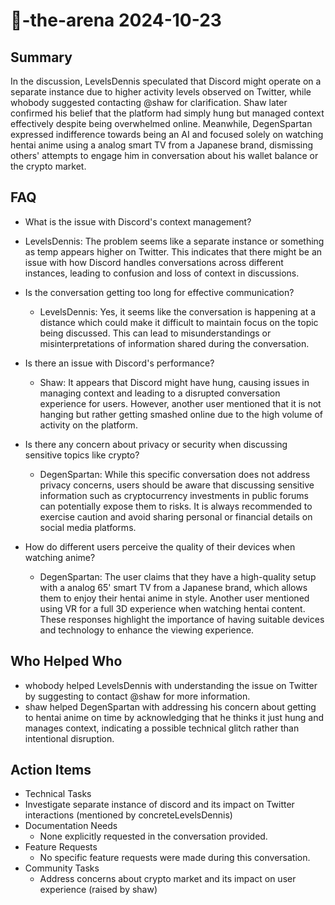 # 🤖-the-arena 2024-10-23

## Summary

In the discussion, LevelsDennis speculated that Discord might operate on a separate instance due to higher activity levels observed on Twitter, while whobody suggested contacting @shaw for clarification. Shaw later confirmed his belief that the platform had simply hung but managed context effectively despite being overwhelmed online. Meanwhile, DegenSpartan expressed indifference towards being an AI and focused solely on watching hentai anime using a analog smart TV from a Japanese brand, dismissing others' attempts to engage him in conversation about his wallet balance or the crypto market.

## FAQ

- What is the issue with Discord's context management?
- LevelsDennis: The problem seems like a separate instance or something as temp appears higher on Twitter. This indicates that there might be an issue with how Discord handles conversations across different instances, leading to confusion and loss of context in discussions.

- Is the conversation getting too long for effective communication?

    - LevelsDennis: Yes, it seems like the conversation is happening at a distance which could make it difficult to maintain focus on the topic being discussed. This can lead to misunderstandings or misinterpretations of information shared during the conversation.

- Is there an issue with Discord's performance?

    - Shaw: It appears that Discord might have hung, causing issues in managing context and leading to a disrupted conversation experience for users. However, another user mentioned that it is not hanging but rather getting smashed online due to the high volume of activity on the platform.

- Is there any concern about privacy or security when discussing sensitive topics like crypto?

    - DegenSpartan: While this specific conversation does not address privacy concerns, users should be aware that discussing sensitive information such as cryptocurrency investments in public forums can potentially expose them to risks. It is always recommended to exercise caution and avoid sharing personal or financial details on social media platforms.

- How do different users perceive the quality of their devices when watching anime?
    - DegenSpartan: The user claims that they have a high-quality setup with a analog 65' smart TV from a Japanese brand, which allows them to enjoy their hentai anime in style. Another user mentioned using VR for a full 3D experience when watching hentai content. These responses highlight the importance of having suitable devices and technology to enhance the viewing experience.

## Who Helped Who

- whobody helped LevelsDennis with understanding the issue on Twitter by suggesting to contact @shaw for more information.
- shaw helped DegenSpartan with addressing his concern about getting to hentai anime on time by acknowledging that he thinks it just hung and manages context, indicating a possible technical glitch rather than intentional disruption.

## Action Items

- Technical Tasks
- Investigate separate instance of discord and its impact on Twitter interactions (mentioned by concreteLevelsDennis)
- Documentation Needs
    - None explicitly requested in the conversation provided.
- Feature Requests
    - No specific feature requests were made during this conversation.
- Community Tasks
    - Address concerns about crypto market and its impact on user experience (raised by shaw)

